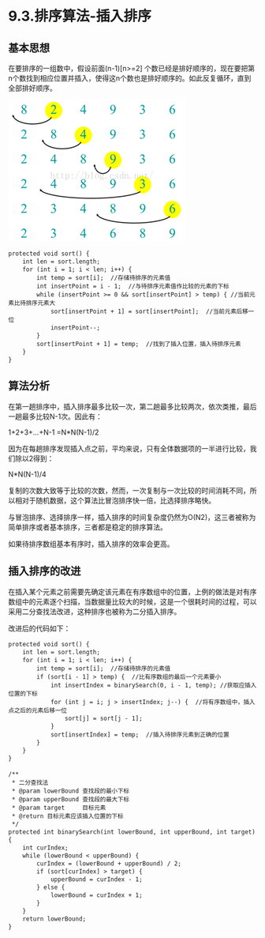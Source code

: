 # 9.3.排序算法-插入排序

## 基本思想

在要排序的一组数中，假设前面(n-1)[n>=2] 个数已经是排好顺序的，现在要把第n个数找到相应位置并插入，使得这n个数也是排好顺序的。如此反复循环，直到全部排好顺序。

![在这里插入图片描述](截图/9.3-1.png)

```
protected void sort() {
    int len = sort.length;
    for (int i = 1; i < len; i++) {
        int temp = sort[i];  //存储待排序的元素值
        int insertPoint = i - 1;  //与待排序元素值作比较的元素的下标
        while (insertPoint >= 0 && sort[insertPoint] > temp) { //当前元素比待排序元素大
            sort[insertPoint + 1] = sort[insertPoint];  //当前元素后移一位
            insertPoint--;
        }
        sort[insertPoint + 1] = temp;  //找到了插入位置，插入待排序元素
    }
}
```

## 算法分析

在第一趟排序中，插入排序最多比较一次，第二趟最多比较两次，依次类推，最后一趟最多比较N-1次。因此有：

1+2+3+...+N-1 =N*N(N-1)/2

因为在每趟排序发现插入点之前，平均来说，只有全体数据项的一半进行比较，我们除以2得到：

N*N(N-1)/4

复制的次数大致等于比较的次数，然而，一次复制与一次比较的时间消耗不同，所以相对于随机数据，这个算法比冒泡排序快一倍，比选择排序略快。

与冒泡排序、选择排序一样，插入排序的时间复杂度仍然为O(N2)，这三者被称为简单排序或者基本排序，三者都是稳定的排序算法。

如果待排序数组基本有序时，插入排序的效率会更高。

## 插入排序的改进

在插入某个元素之前需要先确定该元素在有序数组中的位置，上例的做法是对有序数组中的元素逐个扫描，当数据量比较大的时候，这是一个很耗时间的过程，可以采用二分查找法改进，这种排序也被称为二分插入排序。

改进后的代码如下：

```
protected void sort() {
    int len = sort.length;
    for (int i = 1; i < len; i++) {
        int temp = sort[i];  //存储待排序的元素值
        if (sort[i - 1] > temp) {  //比有序数组的最后一个元素要小
            int insertIndex = binarySearch(0, i - 1, temp); //获取应插入位置的下标
            for (int j = i; j > insertIndex; j--) {  //将有序数组中，插入点之后的元素后移一位
                sort[j] = sort[j - 1];
            }
            sort[insertIndex] = temp;  //插入待排序元素到正确的位置
        }
    }
}

/**
 * 二分查找法
 * @param lowerBound 查找段的最小下标
 * @param upperBound 查找段的最大下标
 * @param target     目标元素
 * @return 目标元素应该插入位置的下标
 */
protected int binarySearch(int lowerBound, int upperBound, int target) {
    int curIndex;
    while (lowerBound < upperBound) {
        curIndex = (lowerBound + upperBound) / 2;
        if (sort[curIndex] > target) {
            upperBound = curIndex - 1;
        } else {
            lowerBound = curIndex + 1;
        }
    }
    return lowerBound;
}
```